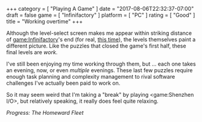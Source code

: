 +++
category = [ "Playing A Game" ]
date = "2017-08-06T22:32:37-07:00"
draft = false
game = [ "Infinifactory" ]
platform = [ "PC" ]
rating = [ "Good" ]
title = "Working overtime"
+++

Although the level-select screen makes me appear within striking distance of <game:Infinifactory>'s end (for real, [this time]($SiteBaseURL$2017/06/25/dont-know-why-i-assumed-it-would-be-so-finite/)), the levels themselves paint a different picture.  Like the puzzles that closed the game's first half, these final levels are <i>work</i>.

I've still been enjoying my time working through them, but ... each one takes an evening, now, or even <i>multiple</i> evenings.  These last few puzzles require enough task planning and complexity management to rival software challenges I've actually been paid to work on.

So it may seem weird that I'm taking a "break" by playing <game:Shenzhen I/O>, but relatively speaking, it really does feel quite relaxing.

<i>Progress: The Homeward Fleet</i>
